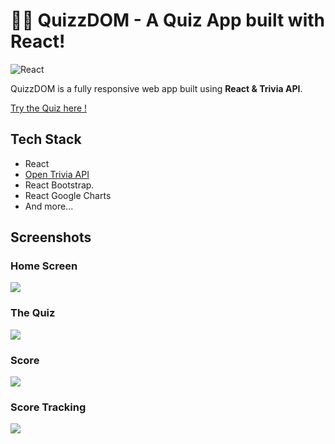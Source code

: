 #  🙋🏻‍ QuizzDOM - A Quiz App built with React!

![React](https://img.shields.io/badge/React-17.0.2-61dafb)


QuizzDOM is a fully responsive web app built using **React & Trivia API**.

[Try the Quiz here !](http://quizzdom.vercel.app)


## Tech Stack

- React
- [Open Trivia API](https://opentdb.com/api_config.php)
- React Bootstrap.
- React Google Charts
- And more...

## Screenshots

### Home Screen
<img src="https://raw.githubusercontent.com/theneoterik/QuizzDOM/master/public/home.png" />

### The Quiz 
<img src="https://raw.githubusercontent.com/theneoterik/QuizzDOM/master/public/quiz.png" />

### Score
<img src="https://raw.githubusercontent.com/theneoterik/QuizzDOM/master/public/score.png" />

### Score Tracking 
<img src="https://raw.githubusercontent.com/theneoterik/QuizzDOM/master/public/feedback.png" />

